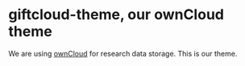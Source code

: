 # giftcloud-theme, our ownCloud theme

We are using [ownCloud](https://owncloud.org) for research data storage. This is our theme.
